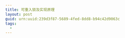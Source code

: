 ```yaml
---
title: 可重入锁及实现原理
layout: post
guid: urn:uuid:239d3f87-5689-4fed-8dd8-b94c42d9063c
tags:
  - 
---
```



